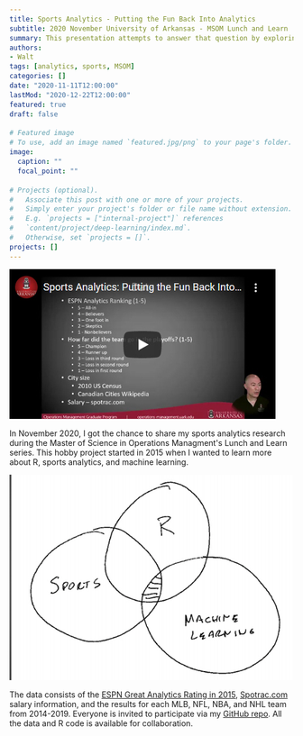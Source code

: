 ```yaml
---
title: Sports Analytics - Putting the Fun Back Into Analytics
subtitle: 2020 November University of Arkansas - MSOM Lunch and Learn 
summary: This presentation attempts to answer that question by exploring all the areas of the application of analytics in sports. The final point the brief makes is that by using sports data to teach k-means clustering, students are more interested in learning advanced analytical concepts.
authors:
- Walt
tags: [analytics, sports, MSOM]
categories: []
date: "2020-11-11T12:00:00"
lastMod: "2020-12-22T12:00:00"
featured: true
draft: false

# Featured image
# To use, add an image named `featured.jpg/png` to your page's folder. 
image:
  caption: ""
  focal_point: ""

# Projects (optional).
#   Associate this post with one or more of your projects.
#   Simply enter your project's folder or file name without extension.
#   E.g. `projects = ["internal-project"]` references 
#   `content/project/deep-learning/index.md`.
#   Otherwise, set `projects = []`.
projects: []
---
```


[<img src="2020-12-23_23-23-02.jpg">](https://scholarworks.uark.edu/opmapub/9/)

In November 2020, I got the chance to share my sports analytics research during the Master of Science in Operations Managment's Lunch and Learn series. This hobby project started in 2015 when I wanted to learn more about R, sports analytics, and machine learning. 

<img src="2020-12-23_23-34-54.jpg">

The data consists of the [ESPN Great Analytics Rating in 2015](http://www.espn.com/espn/feature/story/_/id/12331388/the-great-analytics-rankings), [Spotrac.com](Spotrac.com) salary information, and the results for each MLB, NFL, NBA, and NHL team from 2014-2019. Everyone is invited to participate via my [GitHub repo](https://github.com/ltwalt/espnsports). All the data and R code is available for collaboration.